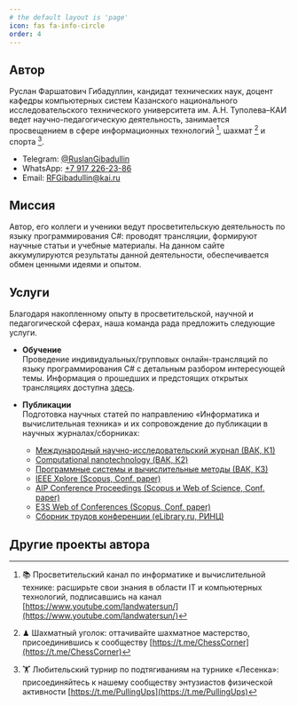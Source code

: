 ```yaml
---
# the default layout is 'page'
icon: fas fa-info-circle
order: 4
---
```

## Автор

Руслан Фаршатович Гибадуллин, кандидат технических наук, доцент кафедры компьютерных систем Казанского национального исследовательского технического университета им. А.Н. Туполева–КАИ ведет научно-педагогическую деятельность, занимается  просвещением в сфере информационных технологий [^1], шахмат [^2] и спорта [^3].
- Telegram: [@RuslanGibadullin](https://t.me/RuslanGibadullin)
- WhatsApp: [+7 917 226-23-86](https://wa.me/message/3Y4EESWILAWWM1)
- Email: [RFGibadullin@kai.ru](mailto:RFGibadullin@kai.ru)

## Миссия

Автор, его коллеги и ученики ведут просветительскую деятельность по языку программирования C#: проводят трансляции, формируют научные статьи и учебные материалы. На данном сайте аккумулируются результаты данной деятельности, обеспечивается обмен ценными идеями и опытом.

## Услуги

Благодаря накопленному опыту в просветительской, научной и педагогической сферах, наша команда рада предложить следующие услуги.

- **Обучение**  
  Проведение индивидуальных/групповых онлайн-трансляций по языку программирования C# с детальным разбором интересующей темы. Информация о прошедших и предстоящих открытых трансляциях доступна [здесь](https://csharpcooking.github.io/categories/трансляции/).

- **Публикации**  
  Подготовка научных статей по направлению «Информатика и вычислительная техника» и их сопровождение до публикации в научных журналах/сборниках:
  - [Международный научно-исследовательский журнал (ВАК, К1)](https://research-journal.org/)
  - [Computational nanotechnology (ВАК, К2)](https://urvak.ru/journals/computational-nanotechnology/)
  - [Программные системы и вычислительные методы (ВАК, К3)](https://nbpublish.com/itmag/)
  - [IEEE Xplore (Scopus, Conf. paper)](https://ieeexplore.ieee.org/Xplore/home.jsp)
  - [AIP Conference Proceedings (Scopus и Web of Science, Conf. paper)](https://publishing.aip.org/publications/conference-proceedings/)
  - [E3S Web of Conferences (Scopus, Conf. paper)](https://www.e3s-conferences.org/)
  - [Сборник трудов конференции (eLibrary.ru, РИНЦ)](https://github.com/CSharpCooking/CSharpCooking.github.io/tree/main/data/InformationLetters)

## Другие проекты автора

[^1]: 📚 Просветительский канал по информатике и вычислительной технике: расширьте свои знания в области IT и компьютерных технологий, подписавшись на канал [https://www.youtube.com/landwatersun/](https://www.youtube.com/landwatersun/)
[^2]: ♟ Шахматный уголок: оттачивайте шахматное мастерство, присоединившись к сообществу [https://t.me/ChessCorner](https://t.me/ChessCorner)
[^3]: 🏋 Любительский турнир по подтягиваниям на турнике «Лесенка»: присоединяйтесь к нашему сообществу энтузиастов физической активности [https://t.me/PullingUps](https://t.me/PullingUps)